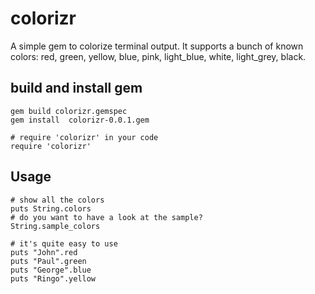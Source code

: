 # colorizr
A simple gem to colorize terminal output. It supports a bunch of known colors: red, green, yellow, blue, pink, light_blue, white, light_grey, black.


## build and install gem
    gem build colorizr.gemspec 
    gem install  colorizr-0.0.1.gem

    # require 'colorizr' in your code
    require 'colorizr'
    
## Usage
    # show all the colors
    puts String.colors
    # do you want to have a look at the sample?
    String.sample_colors

    # it's quite easy to use
    puts "John".red
    puts "Paul".green
    puts "George".blue
    puts "Ringo".yellow

